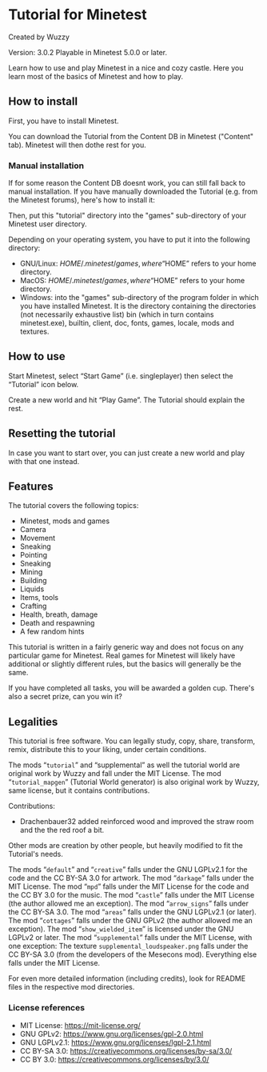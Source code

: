 # Tutorial for Minetest

Created by Wuzzy

Version: 3.0.2
Playable in Minetest 5.0.0 or later.

Learn how to use and play Minetest in a nice and cozy castle. Here you learn most of the basics of Minetest and how to play.

## How to install
First, you have to install Minetest.

You can download the Tutorial from the Content DB in Minetest ("Content" tab).
Minetest will then dothe rest for you.

### Manual installation
If for some reason the Content DB doesnt work, you can still fall back to manual installation.
If you have manually downloaded the Tutorial (e.g. from the Minetest forums), here's how to install it:

Then, put this "tutorial" directory into the "games" sub-directory of your Minetest user directory.

Depending on your operating system, you have to put it into the following directory:

* GNU/Linux: $HOME/.minetest/games, where “$HOME” refers to your home directory.
* MacOS: $HOME/.minetest/games, where “$HOME” refers to your home directory.
* Windows: into the "games" sub-directory of the program folder in which you have installed Minetest. It is the directory containing the directories (not necessarily exhaustive list) bin (which in turn contains minetest.exe), builtin, client, doc, fonts, games, locale, mods and textures. 


## How to use
Start Minetest, select “Start Game” (i.e. singleplayer) then select the “Tutorial” icon below.

Create a new world and hit “Play Game”. The Tutorial should explain the rest.

## Resetting the tutorial
In case you want to start over, you can just create a new world and play with that one instead.

## Features
The tutorial covers the following topics:

* Minetest, mods and games
* Camera
* Movement
* Sneaking
* Pointing
* Sneaking
* Mining
* Building
* Liquids
* Items, tools
* Crafting
* Health, breath, damage
* Death and respawning
* A few random hints

This tutorial is written in a fairly generic way and does not focus on any particular game for Minetest. Real games for Minetest will likely have additional or slightly different rules, but the basics will generally be the same.

If you have completed all tasks, you will be awarded a golden cup.
There's also a secret prize, can you win it?


## Legalities
This tutorial is free software. You can legally study, copy, share, transform, remix, distribute this to your liking, under certain conditions.

The mods “`tutorial`” and “supplemental” as well the tutorial world are original work by Wuzzy and fall under the MIT License.
The mod “`tutorial_mapgen`” (Tutorial World generator) is also original work by Wuzzy, same license, but it contains contributions.

Contributions:

* Drachenbauer32 added reinforced wood and improved the straw room and the the red roof a bit.

Other mods are creation by other people, but heavily modified to fit the Tutorial's needs.

The mods “`default`” and “`creative`” falls under the GNU LGPLv2.1 for the code and the CC BY-SA 3.0 for artwork.
The mod “`darkage`” falls under the MIT License.
The mod “`mpd`” falls under the MIT License for the code and the CC BY 3.0 for the music.
The mod “`castle`” falls under the MIT License (the author allowed me an exception).
The mod “`arrow_signs`” falls under the CC BY-SA 3.0.
The mod “`areas`” falls under the GNU LGPLv2.1 (or later). 
The mod “`cottages`” falls under the GNU GPLv2 (the author allowed me an exception).
The mod “`show_wielded_item`” is licensed under the GNU LGPLv2 or later.
The mod “`supplemental`” falls under the MIT License, with one exception:
The texture `supplemental_loudspeaker.png` falls under the CC BY-SA 3.0 (from the developers of the Mesecons mod).
Everything else falls under the MIT License.

For even more detailed information (including credits), look for README files in the respective mod directories.

### License references
* MIT License: https://mit-license.org/
* GNU GPLv2: https://www.gnu.org/licenses/gpl-2.0.html
* GNU LGPLv2.1: https://www.gnu.org/licenses/lgpl-2.1.html
* CC BY-SA 3.0: https://creativecommons.org/licenses/by-sa/3.0/
* CC BY 3.0: https://creativecommons.org/licenses/by/3.0/
